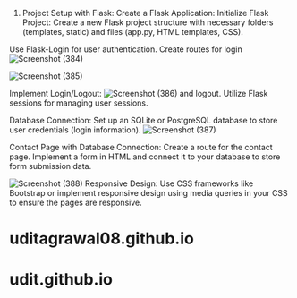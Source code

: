 1. Project Setup with Flask:
Create a Flask Application:
Initialize Flask Project:
Create a new Flask project structure with necessary folders (templates, static) and files (app.py, HTML templates, CSS).

Use Flask-Login for user authentication. Create routes for login ![Screenshot (384)](https://github.com/uditagrawal08/uditagrawal08.github.io/assets/122895302/ded47e5f-52ac-4100-bab9-6a404941f05c)

![Screenshot (385)](https://github.com/uditagrawal08/uditagrawal08.github.io/assets/122895302/ca6d7de5-434a-4581-b804-2da0b1c0b20d)

Implement Login/Logout:
![Screenshot (386)](https://github.com/uditagrawal08/uditagrawal08.github.io/assets/122895302/b15c3a22-cdd6-4bd7-85bd-a500eff3a8e0)
and logout. Utilize Flask sessions for managing user sessions.

Database Connection:
Set up an SQLite or PostgreSQL database to store user credentials (login information).
![Screenshot (387)](https://github.com/uditagrawal08/uditagrawal08.github.io/assets/122895302/72dabfff-e1bb-4f39-9bc2-4fece6001e35)

Contact Page with Database Connection:
Create a route for the contact page. Implement a form in HTML and connect it to your database to store form submission data.

![Screenshot (388)](https://github.com/uditagrawal08/uditagrawal08.github.io/assets/122895302/97109bb2-0a42-4611-80a4-398fd56f9eda)
Responsive Design:
Use CSS frameworks like Bootstrap or implement responsive design using media queries in your CSS to ensure the pages are responsive.
# uditagrawal08.github.io
# udit.github.io
